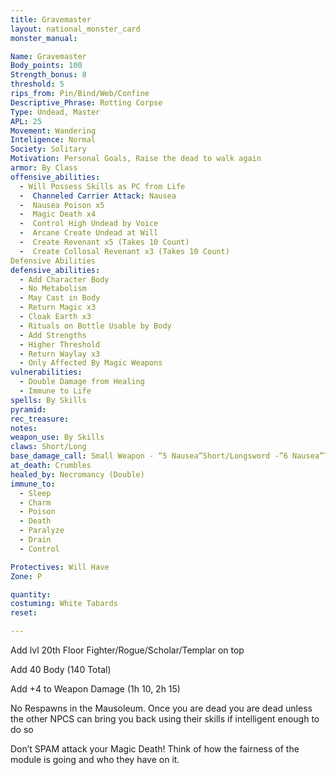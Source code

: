 ```yaml
---
title: Gravemaster
layout: national_monster_card
monster_manual: 

Name: Gravemaster
Body_points: 100
Strength_bonus: 8
threshold: 5
rips_from: Pin/Bind/Web/Confine
Descriptive_Phrase: Rotting Corpse
Type: Undead, Master
APL: 25
Movement: Wandering
Inteligence: Normal
Society: Solitary
Motivation: Personal Goals, Raise the dead to walk again
armor: By Class
offensive_abilities: 
  - Will Possess Skills as PC from Life
  -  Channeled Carrier Attack: Nausea
  -  Nausea Poison x5
  -  Magic Death x4
  -  Control High Undead by Voice
  -  Arcane Create Undead at Will
  -  Create Revenant x5 (Takes 10 Count)
  -  Create Collosal Revenant x3 (Takes 10 Count)
Defensive Abilities	
defensive_abilities: 
  - Add Character Body
  - No Metabolism
  - May Cast in Body
  - Return Magic x3
  - Cloak Earth x3
  - Rituals on Bottle Usable by Body
  - Add Strengths
  - Higher Threshold
  - Return Waylay x3
  - Only Affected By Magic Weapons
vulnerabilities: 
  - Double Damage from Healing
  - Immune to Life
spells: By Skills
pyramid: 
rec_treasure: 
notes: 
weapon_use: By Skills
claws: Short/Long
base_damage_call: Small Weapon - “5 Nausea”Short/Longsword -”6 Nausea”Two Handed - “11 Nausea”
at_death: Crumbles
healed_by: Necromancy (Double)
immune_to: 
  - Sleep
  - Charm
  - Poison
  - Death
  - Paralyze
  - Drain
  - Control

Protectives: Will Have
Zone: P

quantity:
costuming: White Tabards
reset:

---
```


Add lvl 20th Floor Fighter/Rogue/Scholar/Templar on top

Add 40 Body (140 Total)

Add +4 to Weapon Damage (1h 10, 2h 15)

No Respawns in the Mausoleum. Once you are dead you are dead unless the other NPCS can bring you back using their skills if intelligent enough to do so

Don’t SPAM attack your Magic Death! Think of how the fairness of the module is going and who they have on it. 




	
	
	

